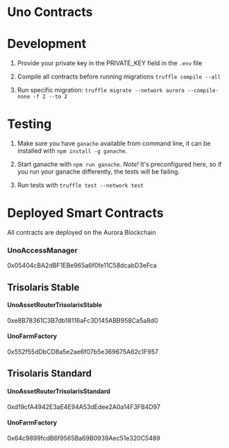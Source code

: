 # Uno Contracts

# Development

1. Provide your private key in the PRIVATE_KEY field in the `.env` file

2. Compile all contracts before running migrations `truffle compile --all`

3. Run specific migration: `truffle migrate --network aurora --compile-none -f 2 --to 2`

# Testing

1. Make sure you have `ganache` available from command line, it can be installed with `npm install -g ganache`.

2. Start ganache with `npm run ganache`. *Note!* It's preconfigured here, so if you run your ganache differently, the tests will be failing.

3. Run tests with `truffle test --network test`

# Deployed Smart Contracts

All contracts are deployed on the Aurora Blockchain

### UnoAccessManager

0x05404cBA2dBF1EBe965a6f0fe11C58dcabD3eFca

## Trisolaris Stable

#### UnoAssetRouterTrisolarisStable

0xe8B78361C3B7db18116aFc3D145ABB958Ca5a8d0

#### UnoFarmFactory

0x552f55dDbCD8a5e2ae6f07b5e369675A62c1F957

## Trisolaris Standard

#### UnoAssetRouterTrisolarisStandard

0xd19cfA4942E3aE4E94A53dEdee2A0a14F3FB4D97

#### UnoFarmFactory

0x64c9899fcdB6f9565Ba69B0939Aec51e320C5489